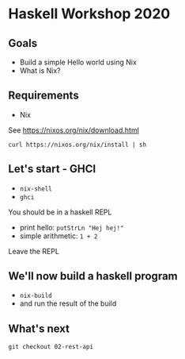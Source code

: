 # Haskell Workshop 2020

## Goals

* Build a simple Hello world using Nix
* What is Nix?

## Requirements

* Nix

See https://nixos.org/nix/download.html
```
curl https://nixos.org/nix/install | sh
```

## Let's start - GHCI

* `nix-shell`
* `ghci`

You should be in a haskell REPL
* print hello: `putStrLn "Hej hej!"`
* simple arithmetic: `1 + 2`

Leave the REPL

## We'll now build a haskell program

* `nix-build`
* and run the result of the build

## What's next

`git checkout 02-rest-api`
